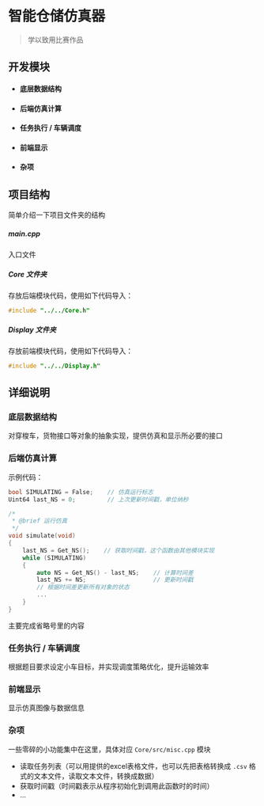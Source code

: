 # 智能仓储仿真器
>  学以致用比赛作品



## 开发模块

- #### 底层数据结构

- #### 后端仿真计算

- #### 任务执行 / 车辆调度

- #### 前端显示

- #### 杂项



## 项目结构

简单介绍一下项目文件夹的结构

##### main.cpp

入口文件

##### Core 文件夹

存放后端模块代码，使用如下代码导入：

```cpp
#include "../../Core.h"
```

##### Display 文件夹

存放前端模块代码，使用如下代码导入：

```cpp
#include "../../Display.h"
```



## 详细说明

### 底层数据结构

对穿梭车，货物接口等对象的抽象实现，提供仿真和显示所必要的接口



### 后端仿真计算

示例代码：

```cpp
bool SIMULATING = False;    // 仿真运行标志
Uint64 last_NS = 0;         // 上次更新时间戳，单位纳秒

/*
 * @brief 运行仿真
 */
void simulate(void)
{
    last_NS = Get_NS();    // 获取时间戳，这个函数由其他模块实现
    while (SIMULATING)
    {
        auto NS = Get_NS() - last_NS;    // 计算时间差
        last_NS += NS;                   // 更新时间戳
        // 根据时间差更新所有对象的状态
        ...
    }
}
```

主要完成省略号里的内容



### 任务执行 / 车辆调度

根据题目要求设定小车目标，并实现调度策略优化，提升运输效率



### 前端显示

显示仿真图像与数据信息



### 杂项

一些零碎的小功能集中在这里，具体对应 `Core/src/misc.cpp` 模块

- 读取任务列表（可以用提供的excel表格文件，也可以先把表格转换成 `.csv` 格式的文本文件，读取文本文件，转换成数据）
- 获取时间戳（时间戳表示从程序初始化到调用此函数时的时间）
- ...
